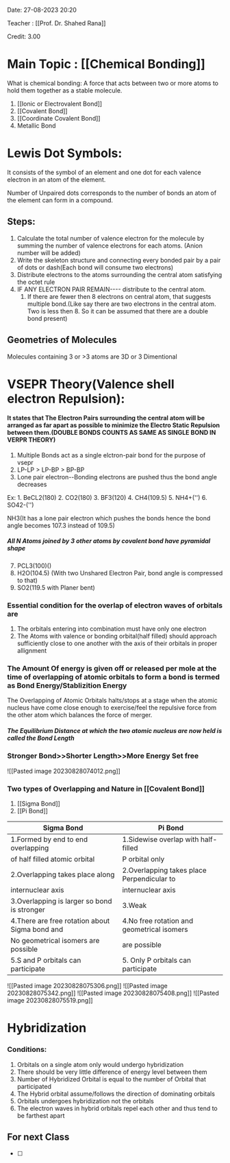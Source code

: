 Date: 27-08-2023 20:20

Teacher : [[Prof. Dr. Shahed Rana]]

Credit: 3.00
# Main Topic : [[Chemical Bonding]]


What is chemical bonding: A force that acts between two or more atoms to hold them together as a stable molecule.
1. [[Ionic or Electrovalent Bond]]
2. [[Covalent Bond]]
3. [[Coordinate Covalent Bond]]
4. Metallic Bond

# Lewis Dot Symbols:

It consists of the symbol of an element and one dot for each valence electron in an atom of the element.

Number of Unpaired dots corresponds to the number of bonds an atom of the element can form in a compound.


## Steps:
1. Calculate the total number of valence electron for the molecule by summing the number of valence electrons for each atoms. (Anion number will be added)
2. Write the skeleton structure and connecting every bonded pair by a pair of dots or dash(Each bond will consume two electrons)
3. Distribute electrons to the atoms surrounding the central atom satisfying the octet rule
4. IF ANY ELECTRON PAIR REMAIN---- distribute to the central atom.
	1. If there are fewer then 8 electrons on central atom, that suggests multiple bond.(Like say there are two electrons in the central atom. Two is less then 8. So it can be assumed that there are a double bond present)
## Geometries of Molecules

Molecules containing 3 or >3 atoms are 3D or 3 Dimentional


# VSEPR Theory(Valence shell electron Repulsion):

#### It states that The Electron Pairs surrounding the central atom will be arranged as far apart as possible to minimize the Electro Static Repulsion between them.(DOUBLE BONDS COUNTS AS SAME AS SINGLE BOND IN VERPR THEORY)

1. Multiple Bonds act as a single elctron-pair bond for the purpose of vsepr
2.  LP-LP > LP-BP > BP-BP
3. Lone pair electron--Bonding electrons are pushed thus the bond angle decreases

Ex: 
	1. BeCL2(180)
	2. CO2(180)
	3. BF3(120)
	4. CH4(109.5)
	5. NH4+('')
	6. SO42-('')


NH3(It has a lone pair electron which pushes the bonds hence the bond angle becomes 107.3 instead of 109.5)
##### All N Atoms joined by 3 other atoms by covalent bond have pyramidal shape

7. PCL3(100)()
8. H2O(104.5) (With two Unshared Electron Pair, bond angle is compressed to that)
9. SO2(119.5 with Planer bent)
### Essential condition for the overlap of electron waves of orbitals are
1. The orbitals entering into combination must have only one electron
2. The Atoms with valence or bonding orbital(half filled) should approach sufficiently close to one another with the axis of their orbitals in proper allignment
### The Amount Of energy is given off or released per mole at the time of overlapping of atomic orbitals to form a bond is termed as Bond Energy/Stablizition Energy

The Overlapping of Atomic Orbitals halts/stops  at a stage when the atomic nucleus have come close enough to exercise/feel the repulsive force from the other atom which balances the force of merger.

##### The Equilibrium Distance at which the two atomic nucleus are now held is called the Bond Length

### Stronger Bond>>Shorter Length>>More Energy Set free

![[Pasted image 20230828074012.png]]
### Two types of Overlapping and Nature in [[Covalent Bond]]
1. [[Sigma Bond]]
2. [[Pi Bond]]

| Sigma Bond                                     | Pi Bond                                    |
| ---------------------------------------------- | ------------------------------------------ |
| 1.Formed by end to end overlapping             | 1.Sidewise overlap with half-filled        |
| of half filled atomic orbital                  | P orbital only                             |
| 2.Overlapping takes place along                | 2.Overlapping takes place Perpendicular to |
| internuclear axis                              | internuclear axis                          |
| 3.Overlapping is larger so bond is stronger    | 3.Weak                                     |
| 4.There are free rotation about Sigma bond and | 4.No free rotation and geometrical isomers |
| No geometrical isomers are possible            | are possible                               |
| 5.S and P orbitals can participate             | 5. Only P orbitals can participate                                           |


![[Pasted image 20230828075306.png]]
![[Pasted image 20230828075342.png]]
![[Pasted image 20230828075408.png]]
![[Pasted image 20230828075519.png]]


 
# Hybridization
### Conditions:
1. Orbitals on a single atom only would undergo hybridization
2. There should be very little difference of energy level between them
3. Number of Hybridized Orbital is equal to the number of Orbital that participated
4. The Hybrid orbital assume/follows the direction of dominating orbitals
5. Orbitals undergoes hybridization not the orbitals
6. The electron waves in hybrid orbitals repel each other and thus tend to be farthest apart



## For next Class
- [ ] 